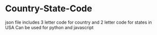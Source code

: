 # Country-State-Code
json file includes 3 letter code for country and 2 letter code for states in USA
Can be used for python and javascript 
